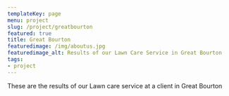 ```yaml
---
templateKey: page
menu: project
slug: /project/greatbourton
featured: true
title: Great Bourton
featuredimage: /img/aboutus.jpg
featuredimage_alt: Results of our Lawn Care Service in Great Bourton
tags:
- project
---
```

These are the results of our Lawn care service at a client in Great Bourton


